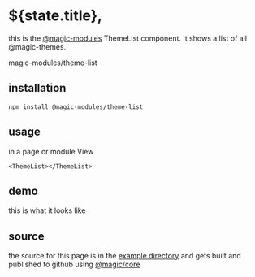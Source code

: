 # ${state.title},

this is the
[@magic-modules](https://github.com/magic-modules)
ThemeList component. It shows a list of all @magic-themes.

<GitBadges>magic-modules/theme-list</GitBadges>

## installation

`npm install @magic-modules/theme-list`

## usage

in a page or module View

`<ThemeList></ThemeList>`

## demo

this is what it looks like

<ThemeList></ThemeList>

## source

the source for this page is in the
[example directory](https://github.com/magic-modules/theme-list/tree/master/example)
and gets built and published to github using
[@magic/core](https://github.com/magic/core)
